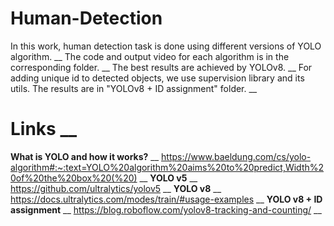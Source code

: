 # Human-Detection

In this work, human detection task is done using different versions of YOLO algorithm. __
The code and output video for each algorithm is in the corresponding folder. __
The best results are achieved by YOLOv8. __
For adding unique id to detected objects, we use supervision library and its utils. The results are in "YOLOv8 + ID assignment" folder. __


# Links __
**What is YOLO and how it works?** __
https://www.baeldung.com/cs/yolo-algorithm#:~:text=YOLO%20algorithm%20aims%20to%20predict,Width%20of%20the%20box%20(%20) __
**YOLO v5** __
https://github.com/ultralytics/yolov5 __
**YOLO v8** __
https://docs.ultralytics.com/modes/train/#usage-examples __
**YOLO v8 + ID assignment** __
https://blog.roboflow.com/yolov8-tracking-and-counting/ __
